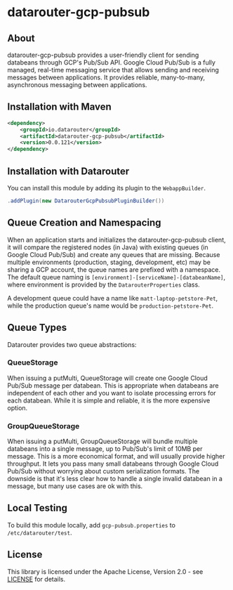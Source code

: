# datarouter-gcp-pubsub

## About

datarouter-gcp-pubsub provides a user-friendly client for sending databeans through GCP's Pub/Sub API. Google Cloud 
Pub/Sub is a fully managed, real-time messaging service that allows sending and receiving messages between applications.
It provides reliable, many-to-many, asynchronous messaging between applications.

## Installation with Maven

```xml
<dependency>
	<groupId>io.datarouter</groupId>
	<artifactId>datarouter-gcp-pubsub</artifactId>
	<version>0.0.121</version>
</dependency>
```
## Installation with Datarouter

You can install this module by adding its plugin to the `WebappBuilder`.

```java
.addPlugin(new DatarouterGcpPubsubPluginBuilder())
```

## Queue Creation and Namespacing

When an application starts and initializes the datarouter-gcp-pubsub client, it will compare the registered nodes (in 
Java) with existing queues (in Google Cloud Pub/Sub) and create any queues that are missing.  Because multiple 
environments (production, staging, development, etc) may be sharing a GCP account, the queue names are 
prefixed with a namespace.  The default queue naming is `[environment]-[serviceName]-[databeanName]`, where environment 
is provided by the `DatarouterProperties` class.

A development queue could have a name like `matt-laptop-petstore-Pet`, while the production queue's name would be
`production-petstore-Pet`.

## Queue Types

Datarouter provides two queue abstractions:

### QueueStorage

When issuing a putMulti, QueueStorage will create one Google Cloud Pub/Sub message per databean.  This is appropriate 
when databeans are independent of each other and you want to isolate processing errors for each databean.  While it is
simple and reliable, it is the more expensive option.

### GroupQueueStorage

When issuing a putMulti, GroupQueueStorage will bundle multiple databeans into a single message, up to Pub/Sub's limit 
of 10MB per message.  This is a more economical format, and will usually provide higher throughput.  It lets you pass 
many small databeans through Google Cloud Pub/Sub without worrying about custom serialization formats.  The downside 
is that it's less clear how to handle a single invalid databean in a message, but many use cases are ok with this.


## Local Testing
To build this module locally, add `gcp-pubsub.properties` to `/etc/datarouter/test`.

## License

This library is licensed under the Apache License, Version 2.0 - see [LICENSE](../LICENSE) for details.
